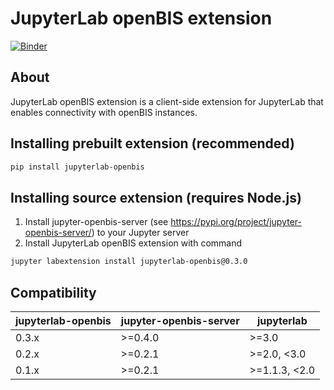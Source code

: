 # JupyterLab openBIS extension

[![Binder](https://mybinder.org/badge_logo.svg)](https://mybinder.org/v2/git/https%3A%2F%2Fsissource.ethz.ch%2Fsispub%2Fjupyterlab-openbis/master?urlpath=lab)

## About

JupyterLab openBIS extension is a client-side extension for JupyterLab that enables connectivity with openBIS instances.

## Installing prebuilt extension (recommended)

```bash
pip install jupyterlab-openbis
```

## Installing source extension (requires Node.js)

1. Install jupyter-openbis-server (see <https://pypi.org/project/jupyter-openbis-server/>) to your Jupyter server
2. Install JupyterLab openBIS extension with command

```bash
jupyter labextension install jupyterlab-openbis@0.3.0
```

## Compatibility

| jupyterlab-openbis | jupyter-openbis-server | jupyterlab    |
| ------------------ | ---------------------- | ------------- |
| 0.3.x              | >=0.4.0                | >=3.0         |
| 0.2.x              | >=0.2.1                | >=2.0, <3.0   |
| 0.1.x              | >=0.2.1                | >=1.1.3, <2.0 |
